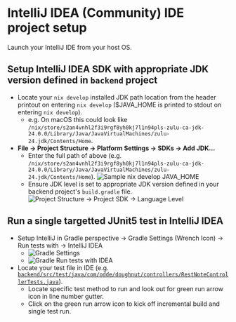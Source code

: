 # IntelliJ IDEA (Community) IDE project setup

Launch your IntelliJ IDE from your host OS.

## Setup IntelliJ IDEA SDK with appropriate JDK version defined in `backend` project

- Locate your `nix develop` installed JDK path location from the header printout on entering `nix develop` ($JAVA_HOME is printed to stdout on entering `nix develop`).
  - e.g. On macOS this could look like `/nix/store/s2an4vnhl2f3i9rgf8yh0kj7l1n94pls-zulu-ca-jdk-24.0.0/Library/Java/JavaVirtualMachines/zulu-24.jdk/Contents/Home`.
- **File -> Project Structure -> Platform Settings -> SDKs -> Add JDK...**
  - Enter the full path of above (e.g. `/nix/store/s2an4vnhl2f3i9rgf8yh0kj7l1n94pls-zulu-ca-jdk-24.0.0/Library/Java/JavaVirtualMachines/zulu-24.jdk/Contents/Home`).
    ![Sample `nix develop` JAVA_HOME](./images/01_doughnut_nix_develop_JAVA_HOME.png "Sample nix develop JAVA_HOME")
  - Ensure JDK level is set to appropriate JDK version defined in your backend project's `build.gradle` file.
    ![Project Structure -> Project SDK -> Language Level](./images/jdk_language_level.png "Language Level Setting")

## Run a single targetted JUnit5 test in IntelliJ IDEA

- Setup IntelliJ in Gradle perspective -> Gradle Settings (Wrench Icon) -> Run tests with -> IntelliJ IDEA
  - ![Gradle Settings](./images/gradle_settings.png "Gradle Settings")
  - ![Gradle Run tests with IDEA](./images/gradle_jvm_run_tests_with_idea.png "Run tests with IDEA")
- Locate your test file in IDE (e.g. [`backend/src/test/java/com/odde/doughnut/controllers/RestNoteControllerTests.java`](../backend/src/test/java/com/odde/doughnut/controllers/RestNoteControllerTests.java)).
  - Locate specific test method to run and look out for green run arrow icon in line number gutter.
  - Click on the green run arrow icon to kick off incremental build and single test run.
